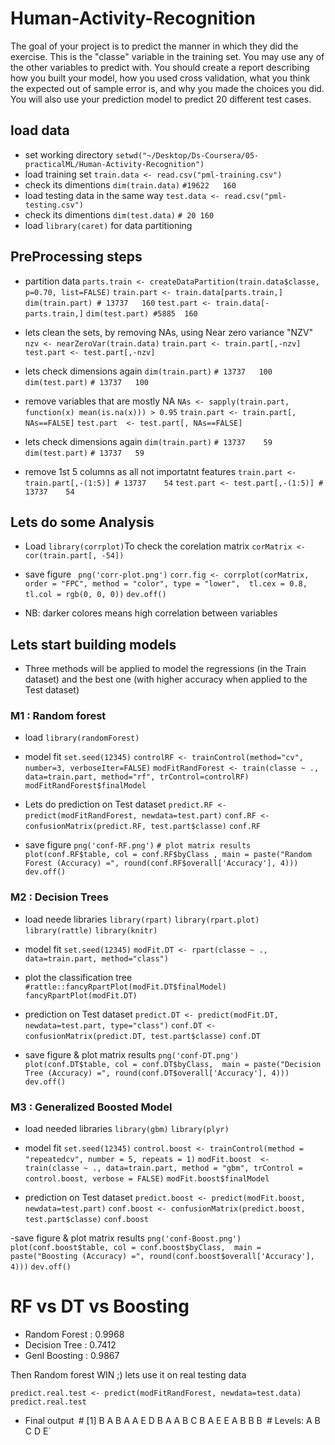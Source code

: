# Human-Activity-Recognition
The goal of your project is to predict the manner in which they did the exercise. This is the "classe" variable in the training set. You may use any of the other variables to predict with. You should create a report describing how you built your model, how you used cross validation, what you think the expected out of sample error is, and why you made the choices you did. You will also use your prediction model to predict 20 different test cases.

## load data
- set working directory `setwd("~/Desktop/Ds-Coursera/05-practicalML/Human-Activity-Recognition")`
- load training set `train.data <- read.csv("pml-training.csv")`
- check its dimentions `dim(train.data)` `#19622   160`
- load testing data in the same way `test.data <- read.csv("pml-testing.csv")`
- check its dimentions `dim(test.data)` `# 20 160`
- load `library(caret)` for data partitioning

## PreProcessing steps

- partition data 
`parts.train <- createDataPartition(train.data$classe, p=0.70, list=FALSE)`
`train.part <- train.data[parts.train,] `
`dim(train.part) # 13737   160`
`test.part <- train.data[-parts.train,]`
`dim(test.part) #5885  160`

- lets clean the sets, by removing NAs, using Near zero variance "NZV"
`nzv <- nearZeroVar(train.data)`
`train.part <- train.part[,-nzv]`
`test.part <- test.part[,-nzv]`

- lets check dimensions again
`dim(train.part)` `# 13737   100`
`dim(test.part)` `# 13737   100`

- remove variables that are mostly NA
`NAs <- sapply(train.part, function(x) mean(is.na(x))) > 0.95`
`train.part <- train.part[, NAs==FALSE]`
`test.part  <- test.part[, NAs==FALSE]`

- lets check dimensions again
`dim(train.part)` `# 13737    59` 
`dim(test.part)` `# 13737   59`

- remove 1st 5 columns as all not importatnt features 
`train.part <- train.part[,-(1:5)] # 13737    54`
`test.part <- test.part[,-(1:5)] # 13737    54`

## Lets do some Analysis

- Load `library(corrplot)`To check the corelation matrix
`corMatrix <- cor(train.part[, -54])` 

- save figure
` png('corr-plot.png')`
`corr.fig <- corrplot(corMatrix, order = "FPC", method = "color", type = "lower", 
         tl.cex = 0.8, tl.col = rgb(0, 0, 0))`
`dev.off()`
- NB: darker colores means high correlation between variables

## Lets start building models

- Three methods will be applied to model the regressions (in the Train dataset) and the best one (with higher accuracy when applied to the Test dataset)

### M1 : Random forest

- load `library(randomForest)`
- model fit
`set.seed(12345)`
`controlRF <- trainControl(method="cv", number=3, verboseIter=FALSE)`
`modFitRandForest <- train(classe ~ ., data=train.part, method="rf",
                          trControl=controlRF)`
`modFitRandForest$finalModel`

- Lets do prediction on Test dataset
`predict.RF <- predict(modFitRandForest, newdata=test.part)`
`conf.RF <- confusionMatrix(predict.RF, test.part$classe)`
`conf.RF`

- save figure
`png('conf-RF.png')`
`# plot matrix results`
`plot(conf.RF$table, col = conf.RF$byClass
     , main = paste("Random Forest (Accuracy) =", round(conf.RF$overall['Accuracy'], 4)))`
`dev.off()`

### M2 : Decision Trees
- load neede libraries
`library(rpart)`
`library(rpart.plot)`
`library(rattle)`
`library(knitr)`

- model fit
`set.seed(12345)`
`modFit.DT <- rpart(classe ~ ., data=train.part, method="class")`
- plot the classification tree
`#rattle::fancyRpartPlot(modFit.DT$finalModel)`
`fancyRpartPlot(modFit.DT)`

- prediction on Test dataset
`predict.DT <- predict(modFit.DT, newdata=test.part, type="class")`
`conf.DT <- confusionMatrix(predict.DT, test.part$classe)`
`conf.DT`

- save figure & plot matrix results
`png('conf-DT.png')`
`plot(conf.DT$table, col = conf.DT$byClass, 
     main = paste("Decision Tree (Accuracy) =",
                  round(conf.DT$overall['Accuracy'], 4)))`
`dev.off()`

### M3 : Generalized Boosted Model
- load needed libraries
`library(gbm)`
`library(plyr)`
- model fit
`set.seed(12345)`
`control.boost <- trainControl(method = "repeatedcv", number = 5, repeats = 1)`
`modFit.boost  <- train(classe ~ ., data=train.part, method = "gbm",
                    trControl = control.boost, verbose = FALSE)`
`modFit.boost$finalModel`

- prediction on Test dataset
`predict.boost <- predict(modFit.boost, newdata=test.part)`
`conf.boost <- confusionMatrix(predict.boost, test.part$classe)`
`conf.boost`

-save figure & plot matrix results
`png('conf-Boost.png')`
`plot(conf.boost$table, col = conf.boost$byClass, 
     main = paste("Boosting (Accuracy) =", round(conf.boost$overall['Accuracy'], 4)))`
`dev.off()`

# RF vs DT vs Boosting

- Random Forest : 0.9968
- Decision Tree : 0.7412
- Genl Boosting : 0.9867

Then Random forest WIN ;) lets use it on real testing data

`predict.real.test <- predict(modFitRandForest, newdata=test.data)`
`predict.real.test`

- Final output`
`# [1] B A B A A E D B A A B C B A E E A B B B`
`# Levels: A B C D E`
